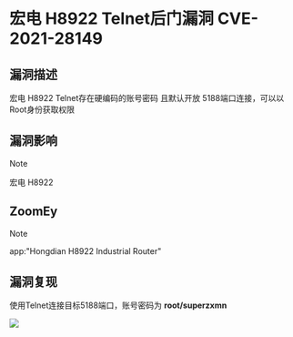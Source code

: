 # 宏电 H8922 Telnet后门漏洞 CVE-2021-28149

## 漏洞描述

宏电 H8922 Telnet存在硬编码的账号密码 且默认开放 5188端口连接，可以以Root身份获取权限

## 漏洞影响

> [!NOTE]
>
> 宏电 H8922

## ZoomEy

> [!NOTE]
>
> app:"Hongdian H8922 Industrial Router"

## 漏洞复现

使用Telnet连接目标5188端口，账号密码为 **root/superzxmn**

![](http://wikioss.peiqi.tech/vuln/hd-1.png)